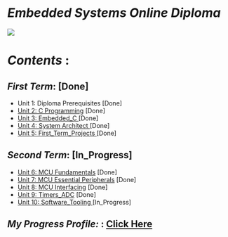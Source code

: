 # ***Embedded Systems Online Diploma***
![](https://user-images.githubusercontent.com/83795307/162638319-c9e93310-1390-4fad-8d5b-cbdae029b137.jpg)

# ***Contents*** :

## ***First Term***: [Done]

- Unit 1: Diploma Prerequisites [Done]
- [Unit 2: C Programming](https://github.com/alaawahba13/MasterEmbeddedSystems/tree/main/unit2_c) [Done] 
- [Unit 3: Embedded_C ](https://github.com/alaawahba13/MasterEmbeddedSystems/tree/main/unit3_EmbeddedC) [Done]
- [Unit 4: System Architect ](https://github.com/alaawahba13/MasterEmbeddedSystems/tree/main/unit4_SystemArchitect) [Done]
- [Unit 5: First_Term_Projects ](https://github.com/alaawahba13/MasterEmbeddedSystems/tree/main/unit5_FirstTermProjects) [Done] 

## ***Second Term***: [In_Progress]

- [Unit 6: MCU Fundamentals](https://github.com/alaawahba13/MasterEmbeddedSystems/tree/main/unit6_MCUFundmentals) [Done] 
- [Unit 7: MCU Essential Peripherals](https://github.com/alaawahba13/MasterEmbeddedSystems/tree/main/unit7_GPIO) [Done] 
- [Unit 8: MCU Interfacing](https://github.com/alaawahba13/MasterEmbeddedSystems/tree/main/unit8_Interfacing) [Done] 
- [Unit 9: Timers_ADC](https://github.com/alaawahba13/MasterEmbeddedSystems/tree/main/unit9_timers_adc) [Done]
- [Unit 10: Software_Tooling ](https://github.com/alaawahba13/MasterEmbeddedSystems/tree/main/unit9_timers_adc) [In_Progress] 



## ***My Progress Profile:*** : [Click Here](https://www.learn-in-depth.com/online-diploma/alaawahbaa13%40gmail.com)
